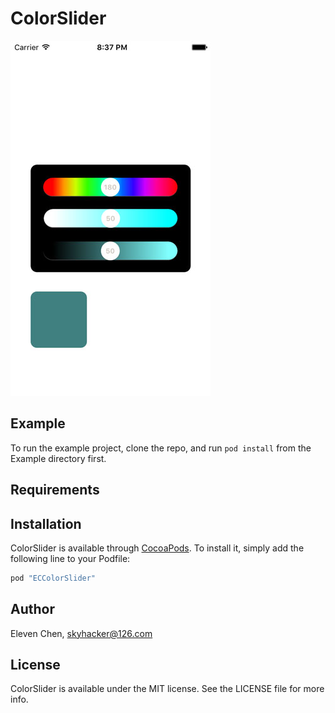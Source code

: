 # ColorSlider

 ![screenshot](screenshot.jpg)

## Example

To run the example project, clone the repo, and run `pod install` from the Example directory first.

## Requirements

## Installation

ColorSlider is available through [CocoaPods](http://cocoapods.org). To install
it, simply add the following line to your Podfile:

```ruby
pod "ECColorSlider"
```

## Author

Eleven Chen, skyhacker@126.com

## License

ColorSlider is available under the MIT license. See the LICENSE file for more info.
